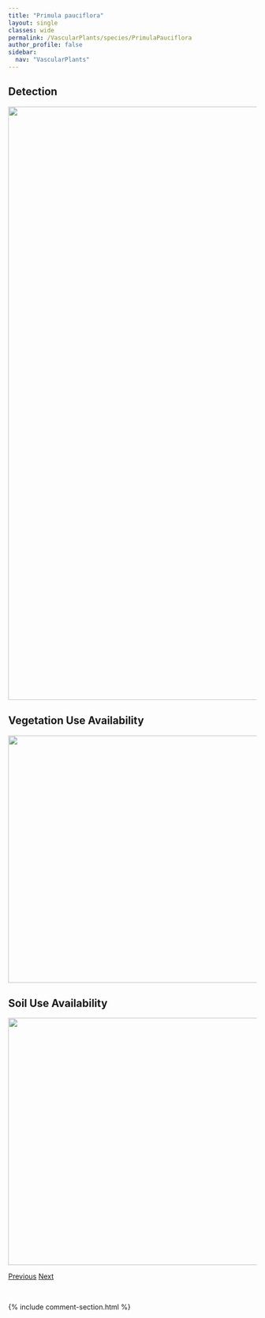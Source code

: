 ```yaml
---
title: "Primula pauciflora"
layout: single
classes: wide
permalink: /VascularPlants/species/PrimulaPauciflora
author_profile: false
sidebar:
  nav: "VascularPlants"
---
```


<h2>Detection</h2>

<a href="https://drive.google.com/uc?export=view&id=1SWJ_pwHvRe9VdOfbfysODvEWfQ-OiTX2">
<img src="https://drive.google.com/uc?export=view&id=1SWJ_pwHvRe9VdOfbfysODvEWfQ-OiTX2" height = "1200" width = "800">
</a>


<h2>Vegetation Use Availability</h2>

<a href="https://drive.google.com/uc?export=view&id=12EExoUsh4iMDQHVOjvj91wy4qpY9Yo42">
<img src="https://drive.google.com/uc?export=view&id=12EExoUsh4iMDQHVOjvj91wy4qpY9Yo42" height = "500" width = "1000">
</a>


<h2>Soil Use Availability</h2>

<a href="https://drive.google.com/uc?export=view&id=1UYBgsMDIa9OPmbOeCW70y6c_6B9l4jBF">
<img src="https://drive.google.com/uc?export=view&id=1UYBgsMDIa9OPmbOeCW70y6c_6B9l4jBF" height = "500" width = "1000">
</a>


<a href="/DevelopmentWebsite/VascularPlants/species/PrimulaIncana" class="pagination--pager" title="Primula incana">Previous</a> <a href="/DevelopmentWebsite/VascularPlants/species/ProsartesTrachycarpa" class="pagination--pager" title="Prosartes trachycarpa">Next</a>

<p>&nbsp;</p>

{% include comment-section.html %}
